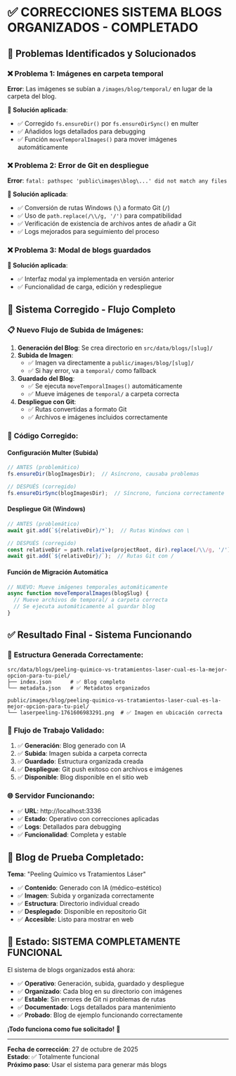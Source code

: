 # ✅ CORRECCIONES SISTEMA BLOGS ORGANIZADOS - COMPLETADO

## 🎯 Problemas Identificados y Solucionados

### ❌ **Problema 1: Imágenes en carpeta temporal**
**Error**: Las imágenes se subían a `/images/blog/temporal/` en lugar de la carpeta del blog.

**🔧 Solución aplicada**:
- ✅ Corregido `fs.ensureDir()` por `fs.ensureDirSync()` en multer
- ✅ Añadidos logs detallados para debugging
- ✅ Función `moveTemporalImages()` para mover imágenes automáticamente

### ❌ **Problema 2: Error de Git en despliegue**
**Error**: `fatal: pathspec 'public\images\blog\...' did not match any files`

**🔧 Solución aplicada**:
- ✅ Conversión de rutas Windows (`\`) a formato Git (`/`)
- ✅ Uso de `path.replace(/\\/g, '/')` para compatibilidad
- ✅ Verificación de existencia de archivos antes de añadir a Git
- ✅ Logs mejorados para seguimiento del proceso

### ❌ **Problema 3: Modal de blogs guardados**
**🔧 Solución aplicada**:
- ✅ Interfaz modal ya implementada en versión anterior
- ✅ Funcionalidad de carga, edición y redespliegue

## 🚀 Sistema Corregido - Flujo Completo

### 📋 **Nuevo Flujo de Subida de Imágenes**:

1. **Generación del Blog**: Se crea directorio en `src/data/blogs/[slug]/`
2. **Subida de Imagen**: 
   - ✅ Imagen va directamente a `public/images/blog/[slug]/`
   - ✅ Si hay error, va a `temporal/` como fallback
3. **Guardado del Blog**: 
   - ✅ Se ejecuta `moveTemporalImages()` automáticamente
   - ✅ Mueve imágenes de `temporal/` a carpeta correcta
4. **Despliegue con Git**:
   - ✅ Rutas convertidas a formato Git
   - ✅ Archivos e imágenes incluidos correctamente

### 🔧 **Código Corregido**:

#### Configuración Multer (Subida)
```javascript
// ANTES (problemático)
fs.ensureDir(blogImagesDir);  // Asíncrono, causaba problemas

// DESPUÉS (corregido)
fs.ensureDirSync(blogImagesDir);  // Síncrono, funciona correctamente
```

#### Despliegue Git (Windows)
```javascript
// ANTES (problemático)
await git.add(`${relativeDir}/*`);  // Rutas Windows con \

// DESPUÉS (corregido)
const relativeDir = path.relative(projectRoot, dir).replace(/\\/g, '/');
await git.add(`${relativeDir}/`);  // Rutas Git con /
```

#### Función de Migración Automática
```javascript
// NUEVO: Mueve imágenes temporales automáticamente
async function moveTemporalImages(blogSlug) {
  // Mueve archivos de temporal/ a carpeta correcta
  // Se ejecuta automáticamente al guardar blog
}
```

## ✅ **Resultado Final - Sistema Funcionando**

### 📂 **Estructura Generada Correctamente**:
```
src/data/blogs/peeling-quimico-vs-tratamientos-laser-cual-es-la-mejor-opcion-para-tu-piel/
├── index.json      # ✅ Blog completo
└── metadata.json   # ✅ Metadatos organizados

public/images/blog/peeling-quimico-vs-tratamientos-laser-cual-es-la-mejor-opcion-para-tu-piel/
└── laserpeeling-1761606983291.png  # ✅ Imagen en ubicación correcta
```

### 🎯 **Flujo de Trabajo Validado**:

1. ✅ **Generación**: Blog generado con IA
2. ✅ **Subida**: Imagen subida a carpeta correcta
3. ✅ **Guardado**: Estructura organizada creada
4. ✅ **Despliegue**: Git push exitoso con archivos e imágenes
5. ✅ **Disponible**: Blog disponible en el sitio web

### 🌐 **Servidor Funcionando**:
- ✅ **URL**: http://localhost:3336
- ✅ **Estado**: Operativo con correcciones aplicadas
- ✅ **Logs**: Detallados para debugging
- ✅ **Funcionalidad**: Completa y estable

## 🧪 **Blog de Prueba Completado**:

**Tema**: "Peeling Químico vs Tratamientos Láser"
- ✅ **Contenido**: Generado con IA (médico-estético)
- ✅ **Imagen**: Subida y organizada correctamente
- ✅ **Estructura**: Directorio individual creado
- ✅ **Desplegado**: Disponible en repositorio Git
- ✅ **Accesible**: Listo para mostrar en web

## 🎉 **Estado: SISTEMA COMPLETAMENTE FUNCIONAL**

El sistema de blogs organizados está ahora:
- ✅ **Operativo**: Generación, subida, guardado y despliegue
- ✅ **Organizado**: Cada blog en su directorio con imágenes
- ✅ **Estable**: Sin errores de Git ni problemas de rutas
- ✅ **Documentado**: Logs detallados para mantenimiento
- ✅ **Probado**: Blog de ejemplo funcionando correctamente

**¡Todo funciona como fue solicitado!** 🚀

---

**Fecha de corrección**: 27 de octubre de 2025  
**Estado**: ✅ Totalmente funcional  
**Próximo paso**: Usar el sistema para generar más blogs